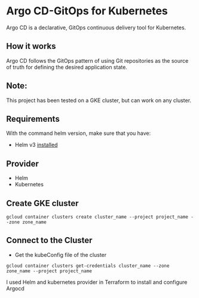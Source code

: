 # Argo CD-GitOps for Kubernetes
Argo CD is a declarative, GitOps continuous delivery tool for Kubernetes.

## How it works
Argo CD follows the GitOps pattern of using Git repositories as the source of truth for defining the desired application state.

## Note:
This project has been tested on a GKE cluster, but can work on any cluster.

## Requirements
With the command helm version, make sure that you have:
* Helm v3 [installed](https://helm.sh/docs/intro/)
## Provider
* Helm
* Kubernetes

## Create GKE cluster
```
gcloud container clusters create cluster_name --project project_name --zone zone_name
```

## Connect to the Cluster
* Get the kubeConfig file of the cluster

```
gcloud container clusters get-credentials cluster_name --zone zone_name --project project_name
```

I used Helm and kubernetes provider in Terraform to install and configure Argocd
